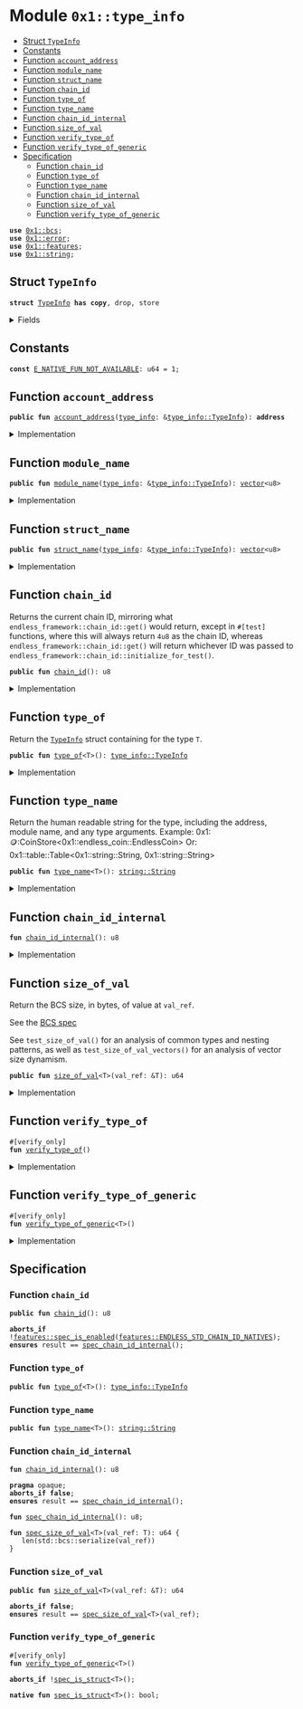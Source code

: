 
<a id="0x1_type_info"></a>

# Module `0x1::type_info`



-  [Struct `TypeInfo`](#0x1_type_info_TypeInfo)
-  [Constants](#@Constants_0)
-  [Function `account_address`](#0x1_type_info_account_address)
-  [Function `module_name`](#0x1_type_info_module_name)
-  [Function `struct_name`](#0x1_type_info_struct_name)
-  [Function `chain_id`](#0x1_type_info_chain_id)
-  [Function `type_of`](#0x1_type_info_type_of)
-  [Function `type_name`](#0x1_type_info_type_name)
-  [Function `chain_id_internal`](#0x1_type_info_chain_id_internal)
-  [Function `size_of_val`](#0x1_type_info_size_of_val)
-  [Function `verify_type_of`](#0x1_type_info_verify_type_of)
-  [Function `verify_type_of_generic`](#0x1_type_info_verify_type_of_generic)
-  [Specification](#@Specification_1)
    -  [Function `chain_id`](#@Specification_1_chain_id)
    -  [Function `type_of`](#@Specification_1_type_of)
    -  [Function `type_name`](#@Specification_1_type_name)
    -  [Function `chain_id_internal`](#@Specification_1_chain_id_internal)
    -  [Function `size_of_val`](#@Specification_1_size_of_val)
    -  [Function `verify_type_of_generic`](#@Specification_1_verify_type_of_generic)


<pre><code><b>use</b> <a href="../../move-stdlib/doc/bcs.md#0x1_bcs">0x1::bcs</a>;
<b>use</b> <a href="../../move-stdlib/doc/error.md#0x1_error">0x1::error</a>;
<b>use</b> <a href="../../move-stdlib/doc/features.md#0x1_features">0x1::features</a>;
<b>use</b> <a href="../../move-stdlib/doc/string.md#0x1_string">0x1::string</a>;
</code></pre>



<a id="0x1_type_info_TypeInfo"></a>

## Struct `TypeInfo`



<pre><code><b>struct</b> <a href="type_info.md#0x1_type_info_TypeInfo">TypeInfo</a> <b>has</b> <b>copy</b>, drop, store
</code></pre>



<details>
<summary>Fields</summary>


<dl>
<dt>
<code>account_address: <b>address</b></code>
</dt>
<dd>

</dd>
<dt>
<code>module_name: <a href="../../move-stdlib/doc/vector.md#0x1_vector">vector</a>&lt;u8&gt;</code>
</dt>
<dd>

</dd>
<dt>
<code>struct_name: <a href="../../move-stdlib/doc/vector.md#0x1_vector">vector</a>&lt;u8&gt;</code>
</dt>
<dd>

</dd>
</dl>


</details>

<a id="@Constants_0"></a>

## Constants


<a id="0x1_type_info_E_NATIVE_FUN_NOT_AVAILABLE"></a>



<pre><code><b>const</b> <a href="type_info.md#0x1_type_info_E_NATIVE_FUN_NOT_AVAILABLE">E_NATIVE_FUN_NOT_AVAILABLE</a>: u64 = 1;
</code></pre>



<a id="0x1_type_info_account_address"></a>

## Function `account_address`



<pre><code><b>public</b> <b>fun</b> <a href="type_info.md#0x1_type_info_account_address">account_address</a>(<a href="type_info.md#0x1_type_info">type_info</a>: &<a href="type_info.md#0x1_type_info_TypeInfo">type_info::TypeInfo</a>): <b>address</b>
</code></pre>



<details>
<summary>Implementation</summary>


<pre><code><b>public</b> <b>fun</b> <a href="type_info.md#0x1_type_info_account_address">account_address</a>(<a href="type_info.md#0x1_type_info">type_info</a>: &<a href="type_info.md#0x1_type_info_TypeInfo">TypeInfo</a>): <b>address</b> {
    <a href="type_info.md#0x1_type_info">type_info</a>.account_address
}
</code></pre>



</details>

<a id="0x1_type_info_module_name"></a>

## Function `module_name`



<pre><code><b>public</b> <b>fun</b> <a href="type_info.md#0x1_type_info_module_name">module_name</a>(<a href="type_info.md#0x1_type_info">type_info</a>: &<a href="type_info.md#0x1_type_info_TypeInfo">type_info::TypeInfo</a>): <a href="../../move-stdlib/doc/vector.md#0x1_vector">vector</a>&lt;u8&gt;
</code></pre>



<details>
<summary>Implementation</summary>


<pre><code><b>public</b> <b>fun</b> <a href="type_info.md#0x1_type_info_module_name">module_name</a>(<a href="type_info.md#0x1_type_info">type_info</a>: &<a href="type_info.md#0x1_type_info_TypeInfo">TypeInfo</a>): <a href="../../move-stdlib/doc/vector.md#0x1_vector">vector</a>&lt;u8&gt; {
    <a href="type_info.md#0x1_type_info">type_info</a>.module_name
}
</code></pre>



</details>

<a id="0x1_type_info_struct_name"></a>

## Function `struct_name`



<pre><code><b>public</b> <b>fun</b> <a href="type_info.md#0x1_type_info_struct_name">struct_name</a>(<a href="type_info.md#0x1_type_info">type_info</a>: &<a href="type_info.md#0x1_type_info_TypeInfo">type_info::TypeInfo</a>): <a href="../../move-stdlib/doc/vector.md#0x1_vector">vector</a>&lt;u8&gt;
</code></pre>



<details>
<summary>Implementation</summary>


<pre><code><b>public</b> <b>fun</b> <a href="type_info.md#0x1_type_info_struct_name">struct_name</a>(<a href="type_info.md#0x1_type_info">type_info</a>: &<a href="type_info.md#0x1_type_info_TypeInfo">TypeInfo</a>): <a href="../../move-stdlib/doc/vector.md#0x1_vector">vector</a>&lt;u8&gt; {
    <a href="type_info.md#0x1_type_info">type_info</a>.struct_name
}
</code></pre>



</details>

<a id="0x1_type_info_chain_id"></a>

## Function `chain_id`

Returns the current chain ID, mirroring what <code>endless_framework::chain_id::get()</code> would return, except in <code>#[test]</code>
functions, where this will always return <code>4u8</code> as the chain ID, whereas <code>endless_framework::chain_id::get()</code> will
return whichever ID was passed to <code>endless_framework::chain_id::initialize_for_test()</code>.


<pre><code><b>public</b> <b>fun</b> <a href="type_info.md#0x1_type_info_chain_id">chain_id</a>(): u8
</code></pre>



<details>
<summary>Implementation</summary>


<pre><code><b>public</b> <b>fun</b> <a href="type_info.md#0x1_type_info_chain_id">chain_id</a>(): u8 {
    <b>if</b> (!<a href="../../move-stdlib/doc/features.md#0x1_features_endless_stdlib_chain_id_enabled">features::endless_stdlib_chain_id_enabled</a>()) {
        <b>abort</b>(std::error::invalid_state(<a href="type_info.md#0x1_type_info_E_NATIVE_FUN_NOT_AVAILABLE">E_NATIVE_FUN_NOT_AVAILABLE</a>))
    };

    <a href="type_info.md#0x1_type_info_chain_id_internal">chain_id_internal</a>()
}
</code></pre>



</details>

<a id="0x1_type_info_type_of"></a>

## Function `type_of`

Return the <code><a href="type_info.md#0x1_type_info_TypeInfo">TypeInfo</a></code> struct containing  for the type <code>T</code>.


<pre><code><b>public</b> <b>fun</b> <a href="type_info.md#0x1_type_info_type_of">type_of</a>&lt;T&gt;(): <a href="type_info.md#0x1_type_info_TypeInfo">type_info::TypeInfo</a>
</code></pre>



<details>
<summary>Implementation</summary>


<pre><code><b>public</b> <b>native</b> <b>fun</b> <a href="type_info.md#0x1_type_info_type_of">type_of</a>&lt;T&gt;(): <a href="type_info.md#0x1_type_info_TypeInfo">TypeInfo</a>;
</code></pre>



</details>

<a id="0x1_type_info_type_name"></a>

## Function `type_name`

Return the human readable string for the type, including the address, module name, and any type arguments.
Example: 0x1::coin::CoinStore<0x1::endless_coin::EndlessCoin>
Or: 0x1::table::Table<0x1::string::String, 0x1::string::String>


<pre><code><b>public</b> <b>fun</b> <a href="type_info.md#0x1_type_info_type_name">type_name</a>&lt;T&gt;(): <a href="../../move-stdlib/doc/string.md#0x1_string_String">string::String</a>
</code></pre>



<details>
<summary>Implementation</summary>


<pre><code><b>public</b> <b>native</b> <b>fun</b> <a href="type_info.md#0x1_type_info_type_name">type_name</a>&lt;T&gt;(): String;
</code></pre>



</details>

<a id="0x1_type_info_chain_id_internal"></a>

## Function `chain_id_internal`



<pre><code><b>fun</b> <a href="type_info.md#0x1_type_info_chain_id_internal">chain_id_internal</a>(): u8
</code></pre>



<details>
<summary>Implementation</summary>


<pre><code><b>native</b> <b>fun</b> <a href="type_info.md#0x1_type_info_chain_id_internal">chain_id_internal</a>(): u8;
</code></pre>



</details>

<a id="0x1_type_info_size_of_val"></a>

## Function `size_of_val`

Return the BCS size, in bytes, of value at <code>val_ref</code>.

See the [BCS spec](https://github.com/diem/bcs)

See <code>test_size_of_val()</code> for an analysis of common types and
nesting patterns, as well as <code>test_size_of_val_vectors()</code> for an
analysis of vector size dynamism.


<pre><code><b>public</b> <b>fun</b> <a href="type_info.md#0x1_type_info_size_of_val">size_of_val</a>&lt;T&gt;(val_ref: &T): u64
</code></pre>



<details>
<summary>Implementation</summary>


<pre><code><b>public</b> <b>fun</b> <a href="type_info.md#0x1_type_info_size_of_val">size_of_val</a>&lt;T&gt;(val_ref: &T): u64 {
    // Return <a href="../../move-stdlib/doc/vector.md#0x1_vector">vector</a> length of vectorized BCS representation.
    <a href="../../move-stdlib/doc/vector.md#0x1_vector_length">vector::length</a>(&<a href="../../move-stdlib/doc/bcs.md#0x1_bcs_to_bytes">bcs::to_bytes</a>(val_ref))
}
</code></pre>



</details>

<a id="0x1_type_info_verify_type_of"></a>

## Function `verify_type_of`



<pre><code>#[verify_only]
<b>fun</b> <a href="type_info.md#0x1_type_info_verify_type_of">verify_type_of</a>()
</code></pre>



<details>
<summary>Implementation</summary>


<pre><code><b>fun</b> <a href="type_info.md#0x1_type_info_verify_type_of">verify_type_of</a>() {
    <b>let</b> <a href="type_info.md#0x1_type_info">type_info</a> = <a href="type_info.md#0x1_type_info_type_of">type_of</a>&lt;<a href="type_info.md#0x1_type_info_TypeInfo">TypeInfo</a>&gt;();
    <b>let</b> account_address = <a href="type_info.md#0x1_type_info_account_address">account_address</a>(&<a href="type_info.md#0x1_type_info">type_info</a>);
    <b>let</b> module_name = <a href="type_info.md#0x1_type_info_module_name">module_name</a>(&<a href="type_info.md#0x1_type_info">type_info</a>);
    <b>let</b> struct_name = <a href="type_info.md#0x1_type_info_struct_name">struct_name</a>(&<a href="type_info.md#0x1_type_info">type_info</a>);
    <b>spec</b> {
        <b>assert</b> account_address == @endless_std;
        <b>assert</b> module_name == b"<a href="type_info.md#0x1_type_info">type_info</a>";
        <b>assert</b> struct_name == b"<a href="type_info.md#0x1_type_info_TypeInfo">TypeInfo</a>";
    };
}
</code></pre>



</details>

<a id="0x1_type_info_verify_type_of_generic"></a>

## Function `verify_type_of_generic`



<pre><code>#[verify_only]
<b>fun</b> <a href="type_info.md#0x1_type_info_verify_type_of_generic">verify_type_of_generic</a>&lt;T&gt;()
</code></pre>



<details>
<summary>Implementation</summary>


<pre><code><b>fun</b> <a href="type_info.md#0x1_type_info_verify_type_of_generic">verify_type_of_generic</a>&lt;T&gt;() {
    <b>let</b> <a href="type_info.md#0x1_type_info">type_info</a> = <a href="type_info.md#0x1_type_info_type_of">type_of</a>&lt;T&gt;();
    <b>let</b> account_address = <a href="type_info.md#0x1_type_info_account_address">account_address</a>(&<a href="type_info.md#0x1_type_info">type_info</a>);
    <b>let</b> module_name = <a href="type_info.md#0x1_type_info_module_name">module_name</a>(&<a href="type_info.md#0x1_type_info">type_info</a>);
    <b>let</b> struct_name = <a href="type_info.md#0x1_type_info_struct_name">struct_name</a>(&<a href="type_info.md#0x1_type_info">type_info</a>);
    <b>spec</b> {
        <b>assert</b> account_address == <a href="type_info.md#0x1_type_info_type_of">type_of</a>&lt;T&gt;().account_address;
        <b>assert</b> module_name == <a href="type_info.md#0x1_type_info_type_of">type_of</a>&lt;T&gt;().module_name;
        <b>assert</b> struct_name == <a href="type_info.md#0x1_type_info_type_of">type_of</a>&lt;T&gt;().struct_name;
    };
}
</code></pre>



</details>

<a id="@Specification_1"></a>

## Specification


<a id="@Specification_1_chain_id"></a>

### Function `chain_id`


<pre><code><b>public</b> <b>fun</b> <a href="type_info.md#0x1_type_info_chain_id">chain_id</a>(): u8
</code></pre>




<pre><code><b>aborts_if</b> !<a href="../../move-stdlib/doc/features.md#0x1_features_spec_is_enabled">features::spec_is_enabled</a>(<a href="../../move-stdlib/doc/features.md#0x1_features_ENDLESS_STD_CHAIN_ID_NATIVES">features::ENDLESS_STD_CHAIN_ID_NATIVES</a>);
<b>ensures</b> result == <a href="type_info.md#0x1_type_info_spec_chain_id_internal">spec_chain_id_internal</a>();
</code></pre>



<a id="@Specification_1_type_of"></a>

### Function `type_of`


<pre><code><b>public</b> <b>fun</b> <a href="type_info.md#0x1_type_info_type_of">type_of</a>&lt;T&gt;(): <a href="type_info.md#0x1_type_info_TypeInfo">type_info::TypeInfo</a>
</code></pre>




<a id="@Specification_1_type_name"></a>

### Function `type_name`


<pre><code><b>public</b> <b>fun</b> <a href="type_info.md#0x1_type_info_type_name">type_name</a>&lt;T&gt;(): <a href="../../move-stdlib/doc/string.md#0x1_string_String">string::String</a>
</code></pre>




<a id="@Specification_1_chain_id_internal"></a>

### Function `chain_id_internal`


<pre><code><b>fun</b> <a href="type_info.md#0x1_type_info_chain_id_internal">chain_id_internal</a>(): u8
</code></pre>




<pre><code><b>pragma</b> opaque;
<b>aborts_if</b> <b>false</b>;
<b>ensures</b> result == <a href="type_info.md#0x1_type_info_spec_chain_id_internal">spec_chain_id_internal</a>();
</code></pre>




<a id="0x1_type_info_spec_chain_id_internal"></a>


<pre><code><b>fun</b> <a href="type_info.md#0x1_type_info_spec_chain_id_internal">spec_chain_id_internal</a>(): u8;
</code></pre>




<a id="0x1_type_info_spec_size_of_val"></a>


<pre><code><b>fun</b> <a href="type_info.md#0x1_type_info_spec_size_of_val">spec_size_of_val</a>&lt;T&gt;(val_ref: T): u64 {
   len(std::bcs::serialize(val_ref))
}
</code></pre>



<a id="@Specification_1_size_of_val"></a>

### Function `size_of_val`


<pre><code><b>public</b> <b>fun</b> <a href="type_info.md#0x1_type_info_size_of_val">size_of_val</a>&lt;T&gt;(val_ref: &T): u64
</code></pre>




<pre><code><b>aborts_if</b> <b>false</b>;
<b>ensures</b> result == <a href="type_info.md#0x1_type_info_spec_size_of_val">spec_size_of_val</a>&lt;T&gt;(val_ref);
</code></pre>



<a id="@Specification_1_verify_type_of_generic"></a>

### Function `verify_type_of_generic`


<pre><code>#[verify_only]
<b>fun</b> <a href="type_info.md#0x1_type_info_verify_type_of_generic">verify_type_of_generic</a>&lt;T&gt;()
</code></pre>




<pre><code><b>aborts_if</b> !<a href="type_info.md#0x1_type_info_spec_is_struct">spec_is_struct</a>&lt;T&gt;();
</code></pre>




<a id="0x1_type_info_spec_is_struct"></a>


<pre><code><b>native</b> <b>fun</b> <a href="type_info.md#0x1_type_info_spec_is_struct">spec_is_struct</a>&lt;T&gt;(): bool;
</code></pre>


[move-book]: https://endless.dev/move/book/SUMMARY
